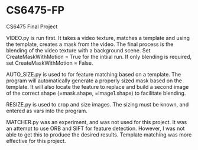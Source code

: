 # CS6475-FP
CS6475 Final Project

VIDEO.py is run first. It takes a video texture, matches a template and using the template, creates a mask from the video. The final process is the blending of the video texture with a background scene. Set CreateMaskWithMotion = True for the intiial run. If only blending is required, set CreateMaskWithMotion = False.

AUTO_SIZE.py is used to for feature matching based on a template. The program will automatically generate a properly sized mask based on the template. It will also locate the feature to replace and build a second image of the correct shape (=mask.shape, =image1.shape) to facilitate blending.

RESIZE.py is used to crop and size images. The sizing must be known, and entered as vars into the program.

MATCHER.py was an experiment, and was not used for this project. It was an attempt to use ORB and SIFT for feature detection. However, I was not able to get this to produce the desired results. Template matching was more effective for this project.
